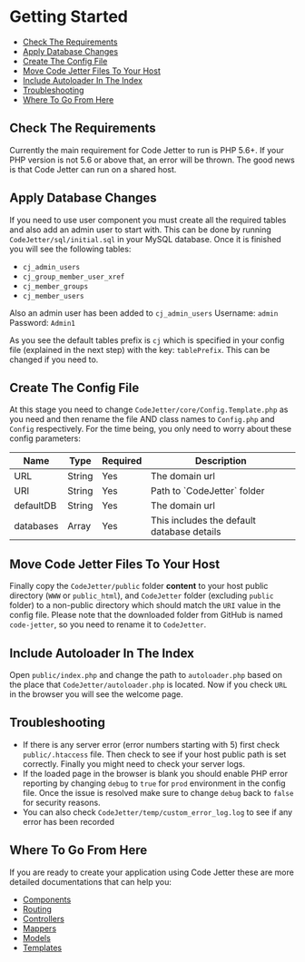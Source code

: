 # Getting Started
- [Check The Requirements](#requirements)
- [Apply Database Changes](#database)
- [Create The Config File](#config)
- [Move Code Jetter Files To Your Host](#copy-files)
- [Include Autoloader In The Index](#autoloader)
- [Troubleshooting](#toubleshooting)
- [Where To Go From Here](#where)

<a name="requirements"></a>
## Check The Requirements
Currently the main requirement for Code Jetter to run is PHP 5.6+. If your PHP version is not 5.6 or above that, an error will be thrown. The good news is that Code Jetter can run on a shared host.

<a name="database"></a>
## Apply Database Changes
If you need to use user component you must create all the required tables and also add an admin user to start with. This can be done by running `CodeJetter/sql/initial.sql` in your MySQL database. Once it is finished you will see the following tables:
- `cj_admin_users`
- `cj_group_member_user_xref`
- `cj_member_groups`
- `cj_member_users`

Also an admin user has been added to `cj_admin_users`
Username: `admin`
Password: `Admin1`

As you see the default tables prefix is `cj` which is specified in your config file (explained in the next step) with the key: `tablePrefix`. This can be changed if you need to.

<a name="config"></a>
## Create The Config File
At this stage you need to change `CodeJetter/core/Config.Template.php` as you need and then rename the file AND class names to `Config.php` and `Config` respectively. For the time being, you only need to worry about these config parameters:

<table width='100%'>
<thead>
<tr><th>Name</th><th>Type</th><th>Required</th><th>Description</th></tr>
</thead>
<tbody>
<tr>
<td>URL</td>
<td>String</td>
<td>Yes</td>
<td>The domain url</td>
</tr>
<tr>
<td>URI</td>
<td>String</td>
<td>Yes</td>
<td>Path to `CodeJetter` folder</td>
</tr>
<tr>
<td>defaultDB</td>
<td>String</td>
<td>Yes</td>
<td>The domain url</td>
</tr>
<tr>
<td>databases</td>
<td>Array</td>
<td>Yes</td>
<td>This includes the default database details</td>
</tr>
</tbody>
</table>

<a name="copy-files"></a>
## Move Code Jetter Files To Your Host
Finally copy the `CodeJetter/public` folder **content** to your host public directory (`WWW` or `public_html`), and `CodeJetter` folder (excluding `public` folder) to a non-public directory which should match the `URI` value in the config file. Please note that the downloaded folder from GitHub is named `code-jetter`, so you need to rename it to `CodeJetter`.

<a name="autoloader"></a>
## Include Autoloader In The Index
Open `public/index.php` and change the path to `autoloader.php` based on the place that `CodeJetter/autoloader.php` is located. Now if you check `URL` in the browser you will see the welcome page.

<a name="toubleshooting"></a>
## Troubleshooting
- If there is any server error (error numbers starting with 5) first check `public/.htaccess` file. Then check to see if your host public path is set correctly. Finally you might need to check your server logs.
- If the loaded page in the browser is blank you should enable PHP error reporting by changing `debug` to `true` for `prod` environment in the config file. Once the issue is resolved make sure to change `debug` back to `false` for security reasons.
- You can also check `CodeJetter/temp/custom_error_log.log` to see if any error has been recorded

<a name="where"></a>
## Where To Go From Here
If you are ready to create your application using Code Jetter these are more detailed documentations that can help you:

- <a href='https://github.com/iranianpep/code-jetter/blob/master/docs/components.md'>Components</a>
- <a href='https://github.com/iranianpep/code-jetter/blob/master/docs/routing.md'>Routing</a>
- <a href='https://github.com/iranianpep/code-jetter/blob/master/docs/controllers.md'>Controllers</a>
- <a href='https://github.com/iranianpep/code-jetter/blob/master/docs/mappers.md'>Mappers</a>
- <a href='https://github.com/iranianpep/code-jetter/blob/master/docs/models.md'>Models</a>
- <a href='https://github.com/iranianpep/code-jetter/blob/master/docs/templates.md'>Templates</a>